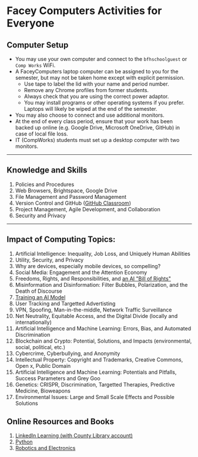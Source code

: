 # Facey Computers Activities for Everyone

## Computer Setup

* You may use your own computer and connect to the `bfhschoolguest` or `Comp Works` WiFi.
* A FaceyComputers laptop computer can be assigned to you for the semester, but may not be taken home except with explicit permission.
  * Use tape to label the lid with your name and period number.
  * Remove any Chrome profiles from former students.
  * Always check that you are using the correct power adaptor.
  * You may install programs or other operating systems if you prefer. Laptops will likely be wiped at the end of the semester.
* You may also choose to connect and use additional monitors.
* At the end of every class period, ensure that your work has been backed up online (e.g. Google Drive, Microsoft OneDrive, GitHub) in case of local file loss.
* IT (CompWorks) students must set up a desktop computer with two monitors.

---

## Knowledge and Skills

1. Policies and Procedures
1. Web Browsers, Brightspace, Google Drive
1. File Management and Password Management
1. Version Control and GitHub ([GitHub Classroom](https://classroom.github.com/a/rtd5iZM_))
1. Project Management, Agile Development, and Collaboration
1. Security and Privacy

---

## Impact of Computing Topics:

1. Artificial Intelligence: Inequality, Job Loss, and Uniquely Human Abilities
1. Utility, Security, and Privacy
1. Why are devices, especially mobile devices, so compelling?
1. Social Media: Engagement and the Attention Economy
1. Freedoms, Rights, and Responsibilities, and [an AI "Bill of Rights"](https://www.whitehouse.gov/ostp/ai-bill-of-rights/)
1. Misinformation and Disinformation: Filter Bubbles, Polarization, and the Death of Discourse
1. [Training an AI Model](https://teachablemachine.withgoogle.com/train/image)
1. User Tracking and Targetted Advertisting
1. VPN, Spoofing, Man-in-the-middle, Network Traffic Surveillance
1. Net Neutrality, Equitable Access, and the Digital Divide (locally and internationally)
1. Artificial Intelligence and Machine Learning: Errors, Bias, and Automated Discrimination
1. Blockchain and Crypto: Potential, Solutions, and Impacts (environmental, social, political, etc.)
1. Cybercrime, Cyberbullying, and Anonymity
1. Intellectual Property: Copyright and Trademarks, Creative Commons, Open x, Public Domain
1. Artificial Intelligence and Machine Learning: Potentials and Pitfalls, Success Parameters and Grey Goo
1. Genetics: CRISPR, Discrimination, Targetted Therapies, Predictive Medicine, Bioweapons
1. Environmental Issues: Large and Small Scale Effects and Possible Solutions

## Online Resources and Books

1. [LinkedIn Learning (with County Library account)](https://www.linkedin.com/learning-login/go/sclibrary)
1. [Python](https://drive.google.com/drive/folders/0BxIiHHoXWwwtRFlGR3U1amJGVFU)
1. [Robotics and Electronics](https://drive.google.com/drive/folders/0BxIiHHoXWwwtfk9wUkNETmM2SmdtNy10VHlla19Kb2RkckRfaG9RSkpSRVNPR0Z6X0Rka3M)
